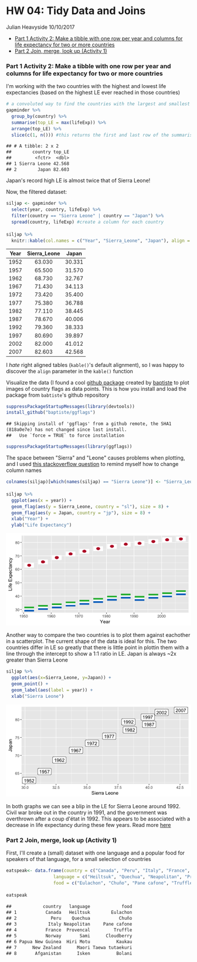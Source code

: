 HW 04: Tidy Data and Joins
================
Julian Heavyside
10/10/2017

-   [Part 1 Activity 2: Make a tibble with one row per year and columns for life expectancy for two or more countries](#part-1-activity-2-make-a-tibble-with-one-row-per-year-and-columns-for-life-expectancy-for-two-or-more-countries)
-   [Part 2 Join, merge, look up (Activity 1)](#part-2-join-merge-look-up-activity-1)

### Part 1 Activity 2: Make a tibble with one row per year and columns for life expectancy for two or more countries

I'm working with the two countries with the highest and lowest life expectancies (based on the highest LE ever reached in those countries)

``` r
# a convoluted way to find the countries with the largest and smallest LE
gapminder %>%
  group_by(country) %>% 
  summarise(top_LE = max(lifeExp)) %>% 
  arrange(top_LE) %>% 
  slice(c(1, n())) #this returns the first and last row of the summarised and ordered data
```

    ## # A tibble: 2 x 2
    ##        country top_LE
    ##         <fctr>  <dbl>
    ## 1 Sierra Leone 42.568
    ## 2        Japan 82.603

Japan's record high LE is almost twice that of Sierra Leone!

Now, the filtered dataset:

``` r
siljap <- gapminder %>%
  select(year, country, lifeExp) %>% 
  filter(country == "Sierra Leone" | country == "Japan") %>% 
  spread(country, lifeExp) #create a column for each country
  
siljap %>% 
  knitr::kable(col.names = c("Year", "Sierra_Leone", "Japan"), align = "c")
```

| Year | Sierra\_Leone |  Japan |
|:----:|:-------------:|:------:|
| 1952 |     63.030    | 30.331 |
| 1957 |     65.500    | 31.570 |
| 1962 |     68.730    | 32.767 |
| 1967 |     71.430    | 34.113 |
| 1972 |     73.420    | 35.400 |
| 1977 |     75.380    | 36.788 |
| 1982 |     77.110    | 38.445 |
| 1987 |     78.670    | 40.006 |
| 1992 |     79.360    | 38.333 |
| 1997 |     80.690    | 39.897 |
| 2002 |     82.000    | 41.012 |
| 2007 |     82.603    | 42.568 |

I *hate* right aligned tables (`kable()`'s default alignment), so I was happy to discover the `align` parameter in the `kable()` function

Visualize the data (I found a cool [github package](https://github.com/baptiste/ggflags) created by [baptiste](https://github.com/baptiste) to plot images of country flags as data points. This is how you install and load the package from `babtiste`'s github repository

``` r
suppressPackageStartupMessages(library(devtools))
install_github("baptiste/ggflags")
```

    ## Skipping install of 'ggflags' from a github remote, the SHA1 (818a0e7e) has not changed since last install.
    ##   Use `force = TRUE` to force installation

``` r
suppressPackageStartupMessages(library(ggflags))
```

The space between "Sierra" and "Leone" causes problems when plotting, and I used [this stackoverflow question](https://stackoverflow.com/questions/6081439/changing-column-names-of-a-data-frame) to remind myself how to change column names

``` r
colnames(siljap)[which(names(siljap) == "Sierra Leone")] <- "Sierra_Leone"

siljap %>% 
  ggplot(aes(x = year)) +
  geom_flag(aes(y = Sierra_Leone, country = "sl"), size = 8) +
  geom_flag(aes(y = Japan, country = "jp"), size = 8) +
  xlab("Year") + 
  ylab("Life Expectancy")
```

![](hw04_files/figure-markdown_github-ascii_identifiers/unnamed-chunk-5-1.png)

Another way to compare the two countries is to plot them against eachother in a scatterplot. The current shape of the data is ideal for this. The two countries differ in LE so greatly that there is little point in plottin them with a line through the intercept to show a 1:1 ratio in LE. Japan is always ~2x greater than Sierra Leone

``` r
siljap %>% 
  ggplot(aes(x=Sierra_Leone, y=Japan)) +
  geom_point() +
  geom_label(aes(label = year)) +
  xlab("Sierra Leone")
```

![](hw04_files/figure-markdown_github-ascii_identifiers/unnamed-chunk-6-1.png)

In both graphs we can see a blip in the LE for Sierra Leone around 1992. Civil war broke out in the country in 1991, and the government was overthrown after a coup d'état in 1992. This appears to be associated with a decrease in life expectancy during these few years. Read more [here](https://en.wikipedia.org/wiki/Sierra_Leone_Civil_War)

### Part 2 Join, merge, look up (Activity 1)

First, I'll create a (small) dataset with one language and a popular food for speakers of that language, for a small selection of countries

``` r
eatspeak<- data.frame(country = c("Canada", "Peru", "Italy", "France", "Norway", "Papua New Guinea", "New Zealand", "Afganistan"),
                  language = c("Heiltsuk", "Quechua", "Neapolitan", "Provencal", "Sami", "Hiri Motu", "Maori", "Isken"),
                  food = c("Eulachon", "Chuño", "Pane cafone", "Truffle", "Cloudberry", "Kaukau", "Taewa tutaekuri", "Bolani"))

eatspeak
```

    ##            country   language            food
    ## 1           Canada   Heiltsuk        Eulachon
    ## 2             Peru    Quechua           Chuño
    ## 3            Italy Neapolitan     Pane cafone
    ## 4           France  Provencal         Truffle
    ## 5           Norway       Sami      Cloudberry
    ## 6 Papua New Guinea  Hiri Motu          Kaukau
    ## 7      New Zealand      Maori Taewa tutaekuri
    ## 8       Afganistan      Isken          Bolani
